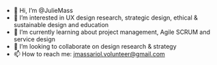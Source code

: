 - 👋 Hi, I’m @JulieMass
- 👀 I’m interested in UX design research, strategic design, ethical & sustainable design and education
- 🌱 I’m currently learning about project management, Agile SCRUM and service design
- 💞️ I’m looking to collaborate on design research & strategy
- 📫 How to reach me: jmassariol.volunteer@gmail.com

<!---
JulieMass/JulieMass is a ✨ special ✨ repository because its `README.md` (this file) appears on your GitHub profile.
You can click the Preview link to take a look at your changes.
--->
